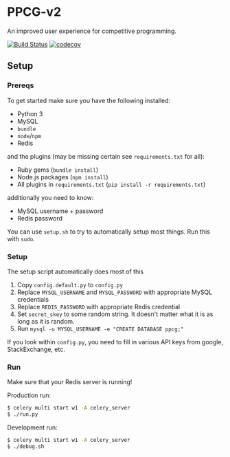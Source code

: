 # PPCG-v2
An improved user experience for competitive programming.

[![Build Status](https://travis-ci.org/PPCG-v2/PPCG-v2.svg?branch=master)](https://travis-ci.org/PPCG-v2/PPCG-v2) [![codecov](https://codecov.io/gh/PPCG-v2/PPCG-v2/branch/master/graph/badge.svg)](https://codecov.io/gh/PPCG-v2/PPCG-v2)

## Setup
### Prereqs
To get started make sure you have the following installed:

 - Python 3
 - MySQL
 - `bundle`
 - `node`/`npm`
 - Redis

and the plugins (may be missing certain see `requirements.txt` for all):

 - Ruby gems (`bundle install`)
 - Node.js packages (`npm install`)
 - All plugins in `requirements.txt` (`pip install -r requirements.txt`)

additionally you need to know:

 - MySQL username + password
 - Redis password

You can use `setup.sh` to try to automatically setup most things. Run this with `sudo`.

### Setup
The setup script automatically does most of this

 1. Copy `config.default.py` to `config.py`
 1. Replace `MYSQL_USERNAME` and `MYSQL_PASSWORD` with appropriate MySQL credentials
 1. Replace `REDIS_PASSWORD` with appropriate Redis credential
 1. Set `secret_skey` to some random string. It doesn't matter what it is as long as it is random.
 1. Run `mysql -u MYSQL_USERNAME -e "CREATE DATABASE ppcg;"`

If you look within `config.py`, you need to fill in various API keys from google, StackExchange, etc.

### Run

Make sure that your Redis server is running!

Production run:

```bash
$ celery multi start w1 -A celery_server
$ ./run.py
```

Development run:

```bash
$ celery multi start w1 -A celery_server
$ ./debug.sh
```

